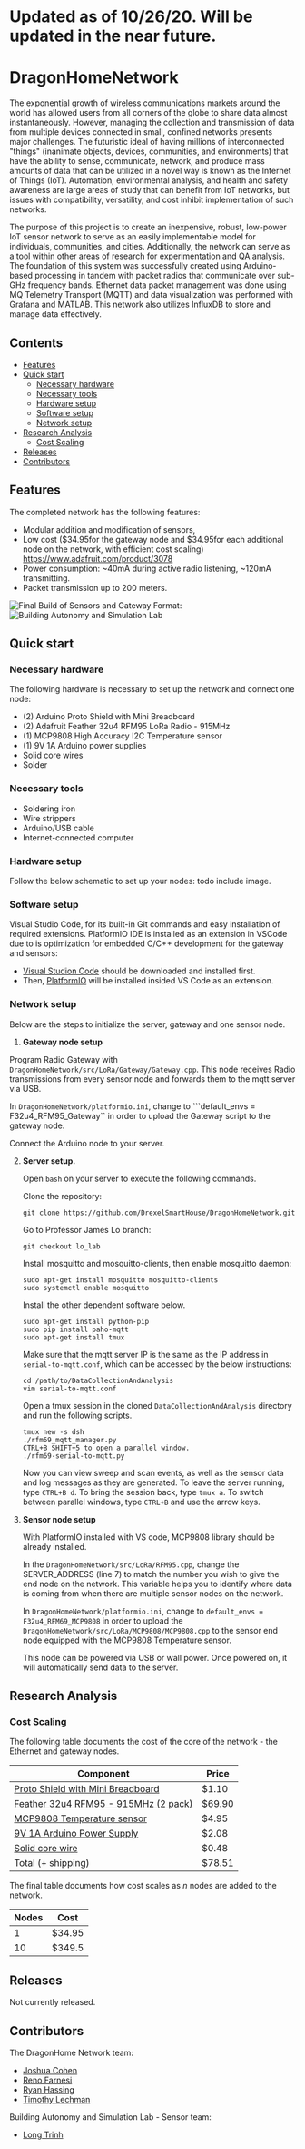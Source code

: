 # Updated as of 10/26/20. Will be updated in the near future.

# DragonHomeNetwork

The exponential growth of wireless communications markets around the world has allowed users from all corners of the globe to share data almost instantaneously. However, managing the collection and transmission of data from multiple devices connected in small, confined networks presents major challenges. The futuristic ideal of having millions of interconnected "things" (inanimate objects, devices, communities, and environments) that have the ability to sense, communicate, network, and produce mass amounts of data that can be utilized in a novel way is known as the Internet of Things (IoT). Automation, environmental analysis, and health and safety awareness are large areas of study that can benefit from IoT networks, but issues with compatibility, versatility, and cost inhibit implementation of such networks.

The purpose of this project is to create an inexpensive, robust, low-power IoT sensor network to serve as an easily implementable model for individuals, communities, and cities. Additionally, the network can serve as a tool within other areas of research for experimentation and QA analysis. The foundation of this system was successfully created using Arduino-based processing in tandem with packet radios that communicate over sub-GHz frequency bands. Ethernet data packet management was done using MQ Telemetry Transport (MQTT) and data visualization was performed with Grafana and MATLAB. This network also utilizes InfluxDB to store and manage data effectively.


## Contents
- [Features](#features)
- [Quick start](#quickstart)
  - [Necessary hardware](#necessaryhardware)
  - [Necessary tools](#necessarytools)
  - [Hardware setup](#hardwaresetup)
  - [Software setup](#softwaresetup)
  - [Network setup](#networksetup)
- [Research Analysis](#ra)
  - [Cost Scaling](#cost)
- [Releases](#releases)
- [Contributors](#contributors)

## Features <a name="features"></a>
The completed network has the following features:
- Modular addition and modification of sensors,
- Low cost ($34.95for the gateway node and $34.95for each additional node on the network, with efficient cost scaling)
https://www.adafruit.com/product/3078
- Power consumption: ~40mA during active radio listening, ~120mA transmitting.
- Packet transmission up to 200 meters.

![Final Build of Sensors and Gateway](/images/sensors.png)
Format: ![Building Autonomy and Simulation Lab]("https://research.coe.drexel.edu/caee/basl/")

## Quick start <a name="quickstart"></a>
### Necessary hardware <a name="necessaryhardware"></a>
The following hardware is necessary to set up the network and connect one node:
- (2) Arduino Proto Shield with Mini Breadboard
- (2) Adafruit Feather 32u4 RFM95 LoRa Radio - 915MHz
- (1) MCP9808 High Accuracy I2C Temperature sensor
- (1) 9V 1A Arduino power supplies
- Solid core wires
- Solder

### Necessary tools <a name="necessarytools"></a>
- Soldering iron
- Wire strippers
- Arduino/USB cable
- Internet-connected computer

### Hardware setup <a name="necessarytools"></a>

Follow the below schematic to set up your nodes:
todo include image.

### Software setup <a name="softwaresetup"></a>
Visual Studio Code, for its built-in Git commands and easy installation of required extensions. PlatformIO IDE is installed as an extension in VSCode due to is optimization for embedded C/C++ development for the gateway and sensors:
- [Visual Studion Code](https://code.visualstudio.com/) should be downloaded and installed first.
- Then, [PlatformIO](https://maker.pro/arduino/tutorial/how-to-use-platformio-in-visual-studio-code-to-program-arduino) will be installed insided VS Code as an extension.
### Network setup <a name="networksetup"></a>

Below are the steps to initialize the server, gateway and one sensor node.

1. **Gateway node setup**

  Program Radio Gateway with `DragonHomeNetwork/src/LoRa/Gateway/Gateway.cpp`. This node receives Radio transmissions from every sensor node and forwards them to the mqtt server via USB.

  In `DragonHomeNetwork/platformio.ini`, change to ```default_envs = F32u4_RFM95_Gateway`` in order to upload the Gateway script to the gateway node.

  Connect the Arduino node to your server.


2. **Server setup.**

    Open `bash` on your server to execute the following commands.

    Clone the repository:
    ```
    git clone https://github.com/DrexelSmartHouse/DragonHomeNetwork.git
    ```
    Go to Professor James Lo branch:
    ```
    git checkout lo_lab
    ```
    Install mosquitto and mosquitto-clients, then enable mosquitto daemon:

    ```
    sudo apt-get install mosquitto mosquitto-clients
    sudo systemctl enable mosquitto
    ```

    Install the other dependent software below.
    ```
    sudo apt-get install python-pip
    sudo pip install paho-mqtt
    sudo apt-get install tmux

    ```

    Make sure that the mqtt server IP is the same as the IP address in `serial-to-mqtt.conf`, which can be accessed by the below instructions:
    ```
    cd /path/to/DataCollectionAndAnalysis
    vim serial-to-mqtt.conf
    ```

    Open a tmux session in the cloned `DataCollectionAndAnalysis` directory and run the following scripts.

    ```
    tmux new -s dsh
    ./rfm69_mqtt_manager.py
    CTRL+B SHIFT+5 to open a parallel window.
    ./rfm69-serial-to-mqtt.py
    ```

     Now you can view sweep and scan events, as well as the sensor data and log messages as they are generated. To leave the server running, type `CTRL+B d`. To bring the session back, type `tmux a`. To switch between parallel windows, type `CTRL+B` and use the arrow keys.


3. **Sensor node setup**

   With PlatformIO installed with VS code, MCP9808 library should be already installed.

   In the `DragonHomeNetwork/src/LoRa/RFM95.cpp`, change the SERVER_ADDRESS (line 7) to match the number you wish to give the end node on the network. This variable helps you to identify where data is coming from when there are multiple sensor nodes on the network.

   In `DragonHomeNetwork/platformio.ini`, change to ```default_envs = F32u4_RFM69_MCP9808``` in order to upload the `DragonHomeNetwork/src/LoRa/MCP9808/MCP9808.cpp` to the sensor end node equipped with the MCP9808 Temperature sensor.

   This node can be powered via USB or wall power. Once powered on, it will automatically send data to the server.

## Research Analysis <a name="ra"></a>
### Cost Scaling <a name="cost"></a>
The following table documents the cost of the core of the network - the Ethernet and gateway nodes.

| Component                                                                   | Price   |
|-----------------------------------------------------------------------------|---------|
|  [Proto Shield with Mini Breadboard](https://www.aliexpress.com/item/Newbrand-Prototyping-Prototype-Shield-ProtoShield-Mini-Breadboard-for-Arduino-Free-Shipping/32279103685.html?spm=2114.search0104.3.112.2fb358f9cm0yb2&ws_ab_test=searchweb0_0,searchweb201602_3_10152_10151_10065_10344_10068_10130_10324_10342_10547_10325_10343_10546_10340_10548_10341_10545_10084_10083_10618_10307_5711212_10313_10059_10534_100031_10103_10627_10626_10624_10623_10622_10621_10620_5722413_5711312,searchweb201603_2,ppcSwitch_5&algo_expid=c98ab005-6807-4240-8d2e-648ed088282c-19&algo_pvid=c98ab005-6807-4240-8d2e-648ed088282c&transAbTest=ae803_5&priceBeautifyAB=0)              | $1.10   |
| [Feather 32u4 RFM95 - 915MHz (2 pack)](https://www.adafruit.com/product/3078) | $69.90 |
| [MCP9808 Temperature sensor](https://www.adafruit.com/product/1782?gclid=Cj0KCQjw59n8BRD2ARIsAAmgPmKS2YybZiqMzAKGVtOok_7Qck5UNR63AhICCtJkE-IcmJ4vnps6N6IaAuyBEALw_wcB)                                     | $4.95  |
| [9V 1A Arduino Power Supply](https://www.aliexpress.com/item/US-Plug-9V-1A-Switching-Power-Supply-Converter-Adapter-Wall-Charger-4-0mmx1-7mm/32849270931.html?spm=2114.search0104.3.109.c56333bd76YIdY&ws_ab_test=searchweb0_0,searchweb201602_3_10152_10151_10065_10344_10068_10130_10324_10342_10547_10325_10343_10546_10340_10548_10341_10545_10084_10083_10618_10307_5711213_10313_10059_10534_100031_10103_10627_10626_10624_10623_10622_10621_10620_5711313_5722413,searchweb201603_2,ppcSwitch_5&algo_expid=22c8c7c1-85ab-437a-bb54-977e7bd0358f-16&algo_pvid=22c8c7c1-85ab-437a-bb54-977e7bd0358f&transAbTest=ae803_5&priceBeautifyAB=0)                      | $2.08   |
| [Solid core wire](https://www.aliexpress.com/item/Tinned-copper-22AWG-2-pin-Red-Black-cable-PVC-insulated-wire-22-awg-wire-Electric-cable/32597557917.html?spm=2114.search0104.3.2.2f6215c6LjDKMM&ws_ab_test=searchweb0_0,searchweb201602_3_10152_10151_10065_10344_10068_10130_10324_10342_10547_10325_10343_10546_10340_10548_10341_10545_10084_10083_10618_10307_5711213_10313_10059_10534_100031_10103_10627_10626_10624_10623_10622_10621_10620_5711313_5722413,searchweb201603_2,ppcSwitch_5&algo_expid=34901f3e-f79f-4489-9022-3fd66b59f083-0&algo_pvid=34901f3e-f79f-4489-9022-3fd66b59f083&transAbTest=ae803_5&priceBeautifyAB=0)                            | $0.48  |
| Total (+ shipping)                                               | $78.51 |



The final table documents how cost scales as _n_ nodes are added to the network.

| Nodes | Cost      |
|-------|-----------|
| 1     | $34.95    |
| 10    | $349.5   |


## Releases <a name="releases"></a>
Not currently released.

## Contributors <a name="contributors"></a>
The DragonHome Network team:
- [Joshua Cohen](https://github.com/jcohen98)
- [Reno Farnesi](https://github.com/nfarnesi4)
- [Ryan Hassing](https://github.com/ryanhassing)
- [Timothy Lechman](https://github.com/tlechman49)

Building Autonomy and Simulation Lab - Sensor team:
- [Long Trinh](https://github.com/trnhx001)